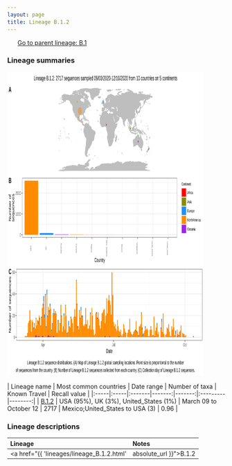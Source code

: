 ```yaml
---
layout: page
title: Lineage B.1.2
---
```




<p>
<ul class="actions small">
	 <a href="{{ 'lineages/lineage_B.1.html' | absolute_url }}" class="button special fit">Go to parent lineage: B.1</a>
</ul>
</p>
<h3> Lineage summaries</h3>

<img src="../assets/images/B.1.2.svg" alt="B.1.2 lineage summary figure" width="90%" height="700px" />


| Lineage name | Most common countries | Date range | Number of taxa | Known Travel | Recall value |
|:-----|:-----|:-------|-------:|-------:|:---------|--------:|
| <a href="{{ 'lineages/lineage_B.1.2.html' | absolute_url }}">B.1.2</a> | USA (95%), UK (3%), United_States (1%) | March 09 to October 12 | 2717 | Mexico;United_States to USA (3) | 0.96 |

<h3>Lineage descriptions</h3>

| Lineage | Notes |
|:-----|:-----|
| <a href="{{ 'lineages/lineage_B.1.2.html' | absolute_url }}">B.1.2</a> | USA lineage |

